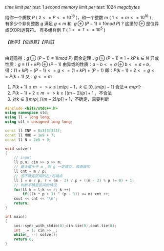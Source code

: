 
$time\ limit\ per\ test:\ 1\ second$
$memory\ limit\ per\ test:\ 1024\ megabytes$

给你一个质数 $P$ ( $2<=P<=10^{18}$ )，和一个整数 $m$ ( $1<=m<=10^{18}$ ) ; 有多少个非负整数 $g$ 满足 $g≤m$ 和  $g⊕(P−1)≡1(mod\ P)$ ? 这里的 $⊕$ 是位异或(XOR)运算符。
有多组样例 $T$ ( $1<=T<=10^5$ )

###### 【数学】【位运算】【异或】

由题意得：$g⊕(P−1)≡1(mod\ P)$
同余定理：$g⊕(P−1)≡1 + kP$    $k∈N$
异或性质：$g≡(1 + kP)⊕(P−1)$
由异或的性质：$a-b<=a⊕b<=a+b$，
得：$(1 + kP)-(P−1)<=g<=(1 + kP)+(P−1)$
即：$P(k-1)+2<=g<=P(k+1)$
又：$g <= m$
1. $P(k+1)\le m\ => k \le \lfloor m/p \rfloor - 1$，$k∈[0, \lfloor m/p \rfloor-1]$ 合法=> $m/p$个
2. $P(k-1)+2 \ge m\ => k \ge \lceil (m-2)/p \rceil+1$ ，不合法
3. 对$k∈[\lfloor m/p \rfloor,\lceil (m-2)/p \rceil]+1$，不确定，需要判断

```c++
#include <bits/stdc++.h>
using namespace std;
using ll = long long;
using ull = unsigned long long;

const ll INF = 0x3f3f3f3f;
const ll MOD = 1e9 + 7;
const ll N = 2e5 + 9;

void solve()
{
	// input
	ll p,m; cin >> p >> m;
	// 最大值小于 m ,则 g 一定成立，故直接加
    ll cnt = m / p;
	// 求不确定区间的左/右端点
    ll l = m / p, r = (m - 2) / p + ((m - 2) % p != 0) + 1;
    // 判断不确定区间的情况
    for(ll k = l;k <= r; k ++)
        if(((k * p + 1) ^ (p - 1)) <= m) cnt ++;
    cout << cnt << '\n';
    return;
}

int main()
{
    ios::sync_with_stdio(0);cin.tie(0),cout.tie(0);
    int _ = 1; cin >> _;
	while(_ --) solve();
    return 0;
}
```
